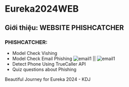 # Eureka2024WEB

## Giới thiệu: WEBSITE PHISHCATCHER

### PHISHCATCHER:
- Model Check Vishing
- Model Check Email Phishing
![email1](https://github.com/user-attachments/assets/4952c3d7-ec94-4791-b00c-602f571b09c4) || ![email1](https://github.com/user-attachments/assets/4952c3d7-ec94-4791-b00c-602f571b09c4) 
- Detect Phone Using TrueCaller API
- Quiz questions about Phishing

Beautiful Journey for Eureka 2024 - KDJ
